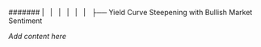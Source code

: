 ####### |   |   |   |   |   |   ├── Yield Curve Steepening with Bullish Market Sentiment

*Add content here*